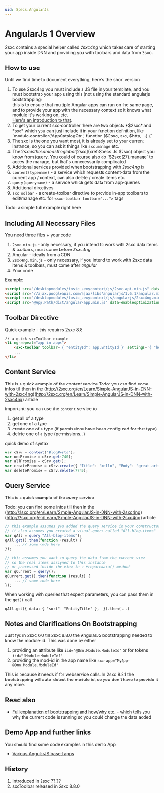 ```yaml
---
uid: Specs.AngularJs
---
```

# AngularJs 1 Overview

2sxc contains a special helper called *2sxc4ng* which takes care of starting your app inside DNN and providing you with toolbars and data from 2sxc.

## How to use

Until we find time to document everything, here's the short version

1. To use 2sxc4ng you must include a JS file in your template, and you must bootstrap your app using this (not using the standard angularjs bootstrapping)  
this is to ensure that multiple Angular apps can run on the same page, and to provide your app with the necessary context so it knows what module it's working on, etc.  
[Here's an introduction to that](http://2sxc.org/en/Learn/Simple-AngularJS-in-DNN-with-2sxc4ng).
2. To get your current sxc-controller there are two objects *$2sxc* and *sxc* which you can just include it in your function definition, like  
`module.controller('AppCatalogCtrl', function ($2sxc, sxc, $http, ...) {`
  1. The sxc is the one you want most, it is already set to your current instance, so you can ask it things like `sxc.manage` etc.
  2. The $2sxc is the same as the global [$2sxc](xref:Specs.Js.$2sxc) object you know from jquery. You could of course also do `$2sxc(27).manage` to acces the manage, but that's unnecessarily complicated
3. Additional services provided when bootstrapping with *2sxc4ng* is
  1. `content(typename)` - a service which requests content-data from the current app / context, can also delete / create items etc.
  2. `query(queryname)` - a service which gets data from app-queries
4. Additional directives
  1. `sxcToolbar` - a create-toolbar directive to provide in-app toolbars to edit/manage etc. for `<sxc-toolbar toolbar="...">` tags


Todo: a simple full example right here


## Including All Necessary Files
You need three files + your code
1. `2sxc.min.js` - only necessary, if you intend to work with 2sxc data items & toolbars, must come before _2sxc4ng_
2. Angular - ideally from a CDN
3. `2sxc4ng.min.js` - only necessary, if you intend to work with 2sxc data items & toolbars, must come after _angular_
4. Your code

Example:

```html
<script src="/desktopmodules/tosic_sexycontent/js/2sxc.api.min.js" data-enableoptimizations="100"></script> 
<script src="//ajax.googleapis.com/ajax/libs/angularjs/1.6.1/angular.min.js" data-enableoptimizations="101"></script> 
<script src="/desktopmodules/tosic_sexycontent/js/angularjs/2sxc4ng.min.js" data-enableoptimizations="110"></script> 
<script src="@App.Path/dist/angular-app.min.js" data-enableoptimizations="120"></script> 
```


## Toolbar Directive
Quick example - this requires 2sxc 8.8
```html
// a quick sxcToolbar example
<li ng-repeat="app in apps">
    <sxc-toolbar toolbar='{ "entityId": app.EntityId }' settings='{ "hover": "left", "align": "left" }'></sxc-toolbar>
    ...
</li>
```

## Content Service
This is a quick example of the _content_ service
Todo: you can find some infos till then in the (http://2sxc.org/en/Learn/Simple-AngularJS-in-DNN-with-2sxc4ng)(http://2sxc.org/en/Learn/Simple-AngularJS-in-DNN-with-2sxc4ng) article

Important: you can use the `content` service to 

1. get all of a type
2. get one of a type
3. create one of a type (if permissions have been configured for that type)
4. delete one of a type (permissions...)

quick demo of syntax
```javascript
var cSrv = content("BlogPosts");
var onePromise = cSrv.get(740);
var allPromise = cSrv.get();
var createPromise = cSrv.create({ "Title": "hello", "Body": "great article"});
var deletePromise = cSrv.delete(7740); 
```

## Query Service
This is a quick example of the _query_ service

Todo: you can find some infos till then in the (http://2sxc.org/en/Learn/Simple-AngularJS-in-DNN-with-2sxc4ng)(http://2sxc.org/en/Learn/Simple-AngularJS-in-DNN-with-2sxc4ng) article 

```JavaScript
// this example assumes you added the query service in your constructor
// it also assumes you created a visual-query called "All-blog-items"
var qAll = query("All-blog-items");
qAll.get().then(function (result) {
    ... // some code here
});

// this assumes you want to query the data from the current view
// so the real items assigned to this instance
// or processed inside the view in a PrepareData() method
var qCurrent = query();
qCurrent.get().then(function (result) {
    ... // some code here
});
```

When working with queries that expect parameters, you can pass them in the `get()` call
```
qAll.get({ data: { "sort": "EntityTitle" },  }).then(...)
```

## Notes and Clarifications On Bootstrapping
Just fyi: in 2sxc 6.0 till 2sxc 8.8.0 the AngularJS bootstrapping needed to know the module-id. This was done by either

1. providing an attribute like `iid="@Dnn.Module.ModuleId"` or for tokens `iid="[Module:ModuleId]"`
2. providing the mod-id in the app name like `sxc-app="MyApp-@Dnn.Module.ModuleId"`

This is because it needs if for webservice calls. In 2sxc 8.8.1 the bootstrapping will auto-detect the module id, so you don't have to provide it any more. 


## Read also

* [Full explanation of bootstrapping and how/why etc.](http://2sxc.org/en/Learn/Simple-AngularJS-in-DNN-with-2sxc4ng) - which tells you why the current code is running so you could change the data added

## Demo App and further links

You should find some code examples in this demo App
* [Various AngularJS based apps](http://2sxc.org/en/Apps/tag/AngularJS)

## History

1. Introduced in 2sxc ??.??
2. sxcToolbar released in 2sxc 8.8.0

